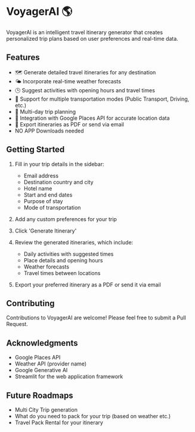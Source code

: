 # VoyagerAI 🌎

VoyagerAI is an intelligent travel itinerary generator that creates personalized trip plans based on user preferences and real-time data.

## Features

- 🗺️ Generate detailed travel itineraries for any destination
- 🌤️ Incorporate real-time weather forecasts
- 🕒 Suggest activities with opening hours and travel times
- 🚗 Support for multiple transportation modes (Public Transport, Driving, etc.)
- 📅 Multi-day trip planning
- 🔎 Integration with Google Places API for accurate location data
- 📧 Export itineraries as PDF or send via email
- NO APP Downloads needed

## Getting Started

1. Fill in your trip details in the sidebar:
   - Email address
   - Destination country and city
   - Hotel name
   - Start and end dates
   - Purpose of stay
   - Mode of transportation

2. Add any custom preferences for your trip

3. Click 'Generate Itinerary'

4. Review the generated itineraries, which include:
   - Daily activities with suggested times
   - Place details and opening hours
   - Weather forecasts
   - Travel times between locations

5. Export your preferred itinerary as a PDF or send it via email

## Contributing

Contributions to VoyagerAI are welcome! Please feel free to submit a Pull Request.

## Acknowledgments

- Google Places API
- Weather API (provider name)
- Google Generative AI
- Streamlit for the web application framework

## Future Roadmaps
- Multi City Trip generation
- What do you need to pack for your trip (based on weather etc.)
- Travel Pack Rental for your itinerary
